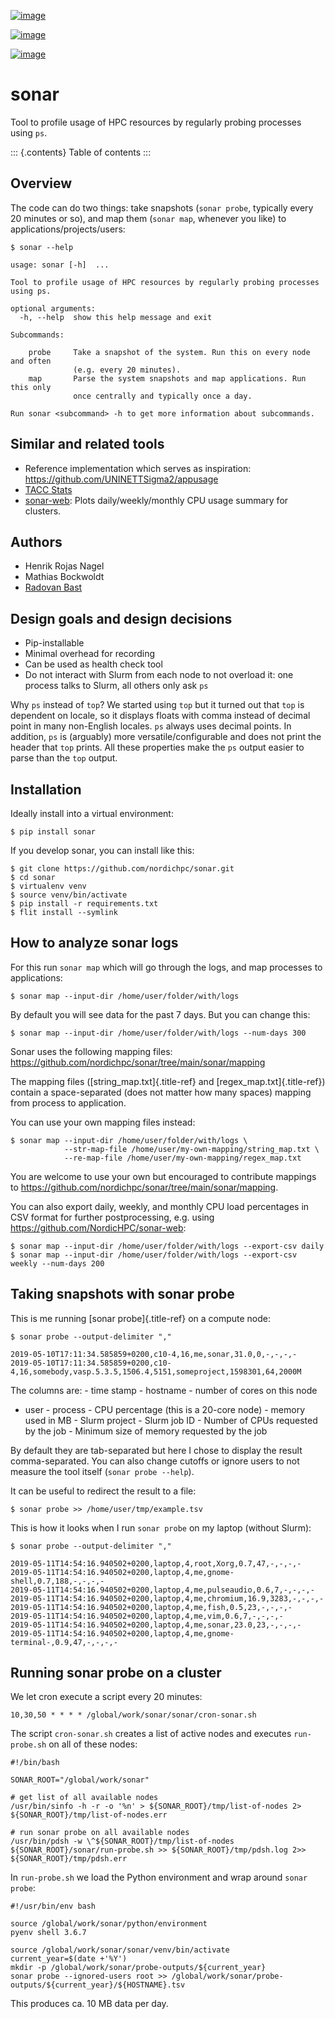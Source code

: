 [![image](https://github.com/NordicHPC/sonar/workflows/Test/badge.svg)](https://github.com/NordicHPC/sonar/actions)

[![image](https://img.shields.io/badge/license-%20GPL--v3.0-blue.svg)](LICENSE)

[![image](https://badge.fury.io/py/sonar.svg)](https://badge.fury.io/py/sonar)

sonar
=====

Tool to profile usage of HPC resources by regularly probing processes
using `ps`.

::: {.contents}
Table of contents
:::

Overview
--------

The code can do two things: take snapshots (`sonar probe`, typically
every 20 minutes or so), and map them (`sonar map`, whenever you like)
to applications/projects/users:

    $ sonar --help

    usage: sonar [-h]  ...

    Tool to profile usage of HPC resources by regularly probing processes using ps.

    optional arguments:
      -h, --help  show this help message and exit

    Subcommands:

        probe     Take a snapshot of the system. Run this on every node and often
                  (e.g. every 20 minutes).
        map       Parse the system snapshots and map applications. Run this only
                  once centrally and typically once a day.

    Run sonar <subcommand> -h to get more information about subcommands.

Similar and related tools
-------------------------

-   Reference implementation which serves as inspiration:
    <https://github.com/UNINETTSigma2/appusage>
-   [TACC Stats](https://github.com/TACC/tacc_stats)
-   [sonar-web](https://github.com/NordicHPC/sonar-web): Plots
    daily/weekly/monthly CPU usage summary for clusters.

Authors
-------

-   Henrik Rojas Nagel
-   Mathias Bockwoldt
-   [Radovan Bast](https://bast.fr)


Design goals and design decisions
---------------------------------

- Pip-installable
- Minimal overhead for recording
- Can be used as health check tool
- Do not interact with Slurm from each node to not overload it: one process
  talks to Slurm, all others only ask `ps`

Why `ps` instead of `top`? We started using `top` but it turned out that
`top` is dependent on locale, so it displays floats with comma instead
of decimal point in many non-English locales. `ps` always uses decimal
points. In addition, `ps` is (arguably) more versatile/configurable and
does not print the header that `top` prints. All these properties make
the `ps` output easier to parse than the `top` output.


Installation
------------

Ideally install into a virtual environment:
```
$ pip install sonar
```

If you develop sonar, you can install like this:
```
$ git clone https://github.com/nordichpc/sonar.git
$ cd sonar
$ virtualenv venv
$ source venv/bin/activate
$ pip install -r requirements.txt
$ flit install --symlink
```


How to analyze sonar logs
-------------------------

For this run `sonar map` which will go through the logs, and map
processes to applications:

    $ sonar map --input-dir /home/user/folder/with/logs

By default you will see data for the past 7 days. But you can change
this:

    $ sonar map --input-dir /home/user/folder/with/logs --num-days 300

Sonar uses the following mapping files:
<https://github.com/nordichpc/sonar/tree/main/sonar/mapping>

The mapping files ([string\_map.txt]{.title-ref} and
[regex\_map.txt]{.title-ref}) contain a space-separated (does not matter
how many spaces) mapping from process to application.

You can use your own mapping files instead:

    $ sonar map --input-dir /home/user/folder/with/logs \
                --str-map-file /home/user/my-own-mapping/string_map.txt \
                --re-map-file /home/user/my-own-mapping/regex_map.txt

You are welcome to use your own but encouraged to contribute mappings to
<https://github.com/nordichpc/sonar/tree/main/sonar/mapping>.

You can also export daily, weekly, and monthly CPU load percentages in
CSV format for further postprocessing, e.g. using
<https://github.com/NordicHPC/sonar-web>:

    $ sonar map --input-dir /home/user/folder/with/logs --export-csv daily
    $ sonar map --input-dir /home/user/folder/with/logs --export-csv weekly --num-days 200

Taking snapshots with sonar probe
---------------------------------

This is me running [sonar probe]{.title-ref} on a compute node:

    $ sonar probe --output-delimiter ","

    2019-05-10T17:11:34.585859+0200,c10-4,16,me,sonar,31.0,0,-,-,-,-
    2019-05-10T17:11:34.585859+0200,c10-4,16,somebody,vasp.5.3.5,1506.4,5151,someproject,1598301,64,2000M

The columns are: - time stamp - hostname - number of cores on this node
- user - process - CPU percentage (this is a 20-core node) - memory used
in MB - Slurm project - Slurm job ID - Number of CPUs requested by the
job - Minimum size of memory requested by the job

By default they are tab-separated but here I chose to display the result
comma-separated. You can also change cutoffs or ignore users to not
measure the tool itself (`sonar probe --help`).

It can be useful to redirect the result to a file:

    $ sonar probe >> /home/user/tmp/example.tsv

This is how it looks when I run `sonar probe` on my laptop (without
Slurm):

    $ sonar probe --output-delimiter ","

    2019-05-11T14:54:16.940502+0200,laptop,4,root,Xorg,0.7,47,-,-,-,-
    2019-05-11T14:54:16.940502+0200,laptop,4,me,gnome-shell,0.7,188,-,-,-,-
    2019-05-11T14:54:16.940502+0200,laptop,4,me,pulseaudio,0.6,7,-,-,-,-
    2019-05-11T14:54:16.940502+0200,laptop,4,me,chromium,16.9,3283,-,-,-,-
    2019-05-11T14:54:16.940502+0200,laptop,4,me,fish,0.5,23,-,-,-,-
    2019-05-11T14:54:16.940502+0200,laptop,4,me,vim,0.6,7,-,-,-,-
    2019-05-11T14:54:16.940502+0200,laptop,4,me,sonar,23.0,23,-,-,-,-
    2019-05-11T14:54:16.940502+0200,laptop,4,me,gnome-terminal-,0.9,47,-,-,-,-

Running sonar probe on a cluster
--------------------------------

We let cron execute a script every 20 minutes:

    10,30,50 * * * * /global/work/sonar/sonar/cron-sonar.sh

The script `cron-sonar.sh` creates a list of active nodes and executes
`run-probe.sh` on all of these nodes:

    #!/bin/bash

    SONAR_ROOT="/global/work/sonar"

    # get list of all available nodes
    /usr/bin/sinfo -h -r -o '%n' > ${SONAR_ROOT}/tmp/list-of-nodes 2> ${SONAR_ROOT}/tmp/list-of-nodes.err

    # run sonar probe on all available nodes
    /usr/bin/pdsh -w \^${SONAR_ROOT}/tmp/list-of-nodes ${SONAR_ROOT}/sonar/run-probe.sh >> ${SONAR_ROOT}/tmp/pdsh.log 2>> ${SONAR_ROOT}/tmp/pdsh.err

In `run-probe.sh` we load the Python environment and wrap around
`sonar probe`:

    #!/usr/bin/env bash

    source /global/work/sonar/python/environment
    pyenv shell 3.6.7

    source /global/work/sonar/sonar/venv/bin/activate
    current_year=$(date +'%Y')
    mkdir -p /global/work/sonar/probe-outputs/${current_year}
    sonar probe --ignored-users root >> /global/work/sonar/probe-outputs/${current_year}/${HOSTNAME}.tsv

This produces ca. 10 MB data per day.

